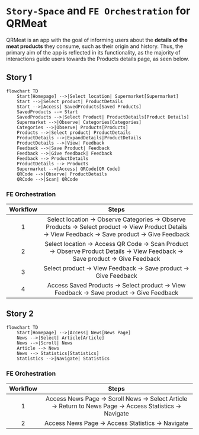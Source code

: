 # `Story-Space` and `FE Orchestration` for QRMeat
QRMeat is an app with the goal of informing users about the **details of the meat products** they consume, such as their origin and history. Thus, the primary aim of the app is reflected in its functionality, as the majority of interactions guide users towards the Products details page, as seen below.

## Story 1
```mermaid
flowchart TD
    Start[Homepage] -->|Select location| Supermarket[Supermarket]
    Start -->|Select product| ProductDetails
    Start -->|Access| SavedProducts[Saved Products]
    SavedProducts --> Start
    SavedProducts -->|Select Product| ProductDetails[Product Details]
    Supermarket -->|Observe| Categories[Categories]
    Categories -->|Observe| Products[Products]
    Products -->|Select product| ProductDetails
    ProductDetails -->|ExpandDetails|ProductDetails
    ProductDetails -->|View| Feedback
    Feedback -->|Save Product| Feedback
    Feedback -->|Give feedback| Feedback
    Feedback --> ProductDetails
    ProductDetails --> Products
    Supermarket -->|Access| QRCode[QR Code]
    QRCode -->|Observe| ProductDetails
    QRCode -->|Scan| QRCode
```

### FE Orchestration

| Workflow  | Steps                                                                                 |
|:-----------:|:-------------------------------------------------------------------------------------:|
|     1       | Select location → Observe Categories → Observe Products → Select product → View Product Details  → View Feedback → Save product → Give Feedback      |
|     2       | Select location → Access QR Code → Scan Product → Observe Product Details → View Feedback → Save product → Give Feedback |
|     3       | Select product → View Feedback → Save product → Give Feedback |
|     4       | Access Saved Products → Select product → View Feedback → Save product → Give Feedback |


## Story 2
```mermaid
flowchart TD
    Start[Homepage] -->|Access| News[News Page]
    News -->|Select| Article[Article]
    News -->|Scroll| News
    Article --> News
    News --> Statistics[Statistics]
    Statistics -->|Navigate| Statistics

```

### FE Orchestration

| Workflow   | Steps                                                                                          |
|:-----------:|:----------------------------------------------------------------------------------------------:|
|     1       | Access News Page → Scroll News → Select Article → Return to News Page → Access Statistics → Navigate |
|     2       | Access News Page → Access Statistics → Navigate                         |

